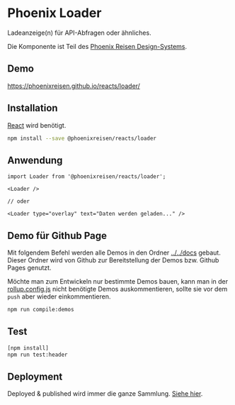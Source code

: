 # Phoenix Loader

Ladeanzeige(n) für API-Abfragen oder ähnliches.

Die Komponente ist Teil des [Phoenix Reisen Design-Systems](https://design-system.phoenixreisen.net).

## Demo

https://phoenixreisen.github.io/reacts/loader/

## Installation

[React](https://reactjs.org/) wird benötigt.

```bash
npm install --save @phoenixreisen/reacts/loader
```

## Anwendung

```tsx
import Loader from '@phoenixreisen/reacts/loader';

<Loader />

// oder

<Loader type="overlay" text="Daten werden geladen..." />
```

## Demo für Github Page

Mit folgendem Befehl werden alle Demos in den Ordner [../../docs](../../docs) gebaut. Dieser Ordner wird von Github zur Bereitstellung der Demos bzw. Github Pages genutzt.

Möchte man zum Entwickeln nur bestimmte Demos bauen, kann man in der [rollup.config.js](../../rollup.config.js) nicht benötigte Demos auskommentieren, sollte sie vor dem `push` aber wieder einkommentieren.

```bash
npm run compile:demos
```

## Test

```bash
[npm install]
npm run test:header
```

## Deployment

Deployed & published wird immer die ganze Sammlung. [Siehe hier](../../README.md).
